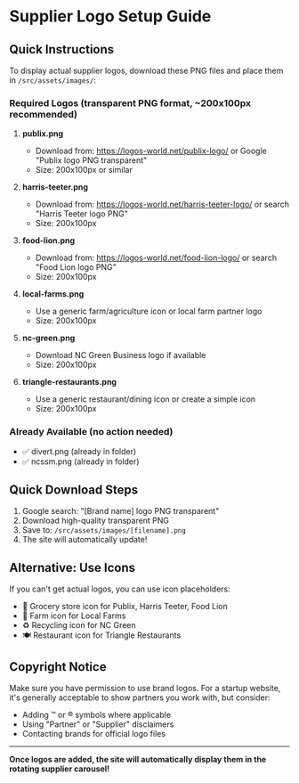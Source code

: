 # Supplier Logo Setup Guide

## Quick Instructions

To display actual supplier logos, download these PNG files and place them in `/src/assets/images/`:

### Required Logos (transparent PNG format, ~200x100px recommended)

1. **publix.png**
   - Download from: https://logos-world.net/publix-logo/ or Google "Publix logo PNG transparent"
   - Size: 200x100px or similar
   
2. **harris-teeter.png**
   - Download from: https://logos-world.net/harris-teeter-logo/ or search "Harris Teeter logo PNG"
   - Size: 200x100px
   
3. **food-lion.png**
   - Download from: https://logos-world.net/food-lion-logo/ or search "Food Lion logo PNG"
   - Size: 200x100px
   
4. **local-farms.png**
   - Use a generic farm/agriculture icon or local farm partner logo
   - Size: 200x100px
   
5. **nc-green.png**
   - Download NC Green Business logo if available
   - Size: 200x100px
   
6. **triangle-restaurants.png**
   - Use a generic restaurant/dining icon or create a simple icon
   - Size: 200x100px

### Already Available (no action needed)
- ✅ divert.png (already in folder)
- ✅ ncssm.png (already in folder)

## Quick Download Steps

1. Google search: "[Brand name] logo PNG transparent"
2. Download high-quality transparent PNG
3. Save to: `/src/assets/images/[filename].png`
4. The site will automatically update!

## Alternative: Use Icons

If you can't get actual logos, you can use icon placeholders:
- 🏪 Grocery store icon for Publix, Harris Teeter, Food Lion
- 🌾 Farm icon for Local Farms
- ♻️ Recycling icon for NC Green
- 🍽️ Restaurant icon for Triangle Restaurants

## Copyright Notice

Make sure you have permission to use brand logos. For a startup website, it's generally acceptable to show partners you work with, but consider:
- Adding ™ or ® symbols where applicable
- Using "Partner" or "Supplier" disclaimers
- Contacting brands for official logo files

---

**Once logos are added, the site will automatically display them in the rotating supplier carousel!**


